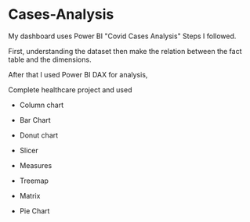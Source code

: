 # Cases-Analysis

My dashboard uses Power BI "Covid Cases Analysis"
Steps I followed.

First, understanding the dataset then make the relation between the fact table and the dimensions. 

After that I used Power BI DAX for analysis,


Complete healthcare project and used

- Column chart 

- Bar Chart

- Donut chart

- Slicer

- Measures

- Treemap

- Matrix

- Pie Chart
